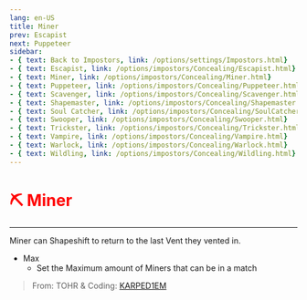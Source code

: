 ```yaml
---
lang: en-US
title: Miner
prev: Escapist
next: Puppeteer
sidebar:
- { text: Back to Impostors, link: /options/settings/Impostors.html}
- { text: Escapist, link: /options/impostors/Concealing/Escapist.html}
- { text: Miner, link: /options/impostors/Concealing/Miner.html}
- { text: Puppeteer, link: /options/impostors/Concealing/Puppeteer.html}
- { text: Scavenger, link: /options/impostors/Concealing/Scavenger.html}
- { text: Shapemaster, link: /options/impostors/Concealing/Shapemaster.html}
- { text: Soul Catcher, link: /options/impostors/Concealing/SoulCatcher.html}
- { text: Swooper, link: /options/impostors/Concealing/Swooper.html}
- { text: Trickster, link: /options/impostors/Concealing/Trickster.html}
- { text: Vampire, link: /options/impostors/Concealing/Vampire.html}
- { text: Warlock, link: /options/impostors/Concealing/Warlock.html}
- { text: Wildling, link: /options/impostors/Concealing/Wildling.html}
---
```


# <font color="red">⛏️ Miner</font> <Badge text="Concealing" type="tip" vertical="middle"/>
---

Miner can Shapeshift to return to the last Vent they vented in.
* Max
  * Set the Maximum amount of Miners that can be in a match

> From: TOHR & Coding: [KARPED1EM](https://github.com/KARPED1EM)
